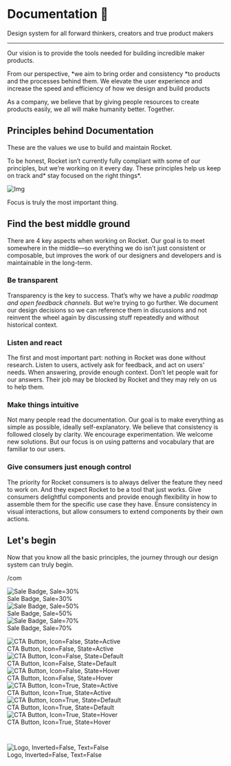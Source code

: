 
# Documentation 🚀

Design system for all forward thinkers, creators and true product makers

---

Our vision is to provide the tools needed for building incredible maker products.

From our perspective, *we aim to bring order and consistency *to products and the processes behind them. We elevate the user experience and increase the speed and efficiency of how we design and build products

As a company, we believe that by giving people resources to create products easily, we all will make humanity better. Together.

## Principles behind Documentation

These are the values we use to build and maintain Rocket.

To be honest, Rocket isn’t currently fully compliant with some of our principles, but we’re working on it every day. These principles help us keep on track and* stay focused on the right things*.

![Img](https://studio-assets.supernova.io/design-systems/14533/9289758a-6300-472a-bbc6-a57098081abf.jpeg?Expires=1990828800&Policy=eyJTdGF0ZW1lbnQiOlt7IlJlc291cmNlIjoiaHR0cHM6Ly9zdHVkaW8tYXNzZXRzLnN1cGVybm92YS5pby9kZXNpZ24tc3lzdGVtcy8xNDUzMy85Mjg5NzU4YS02MzAwLTQ3MmEtYmJjNi1hNTcwOTgwODFhYmYuanBlZyIsIkNvbmRpdGlvbiI6eyJEYXRlTGVzc1RoYW4iOnsiQVdTOkVwb2NoVGltZSI6MTk5MDgyODgwMH19fV19&Signature=E9DL6D-ZtS~4qaH18y5tnHC4gtpQUzZb85NmDFMuezn~MaWHPSumzBv6tXkxGqSgGyKh~9FaYnbfHkcJhU~4F~jdbuY70gbRxUpvnBtyCpz8o0mci-d2A9WoIZ3RGl11izD3c2WMfUaKhSaFlUw8cTGP-9vrqeUi58O2P4zYT9eAeyvOIFzQXgIgljhxiB9mIVU5a4j1vDL8ntJpagEZukKRskOgMrrB4LNQ-nRsvXFF7W5C5EkdoZPZf4jFxcQu2Yj6M9-bqNBXubYMsYYhEXqvqUOAnYVaE59E5PSSe43HKv2gp1ajSJ3ttHtTtCITO8Vyfh1FoTl03Z18ki8iZg__&Key-Pair-Id=APKAJGK34LCCAUR7N6LA)

Focus is truly the most important thing.

## Find the best middle ground

There are 4 key aspects when working on Rocket. Our goal is to meet somewhere in the middle—so everything we do isn’t just consistent or composable, but improves the work of our designers and developers and is maintainable in the long-term.

### Be transparent

Transparency is the key to success. That’s why we have a *public roadmap and open feedback channels*. But we’re trying to go further. We document our design decisions so we can reference them in discussions and not reinvent the wheel again by discussing stuff repeatedly and without historical context.

### Listen and react

The first and most important part: nothing in Rocket was done without research. Listen to users, actively ask for feedback, and act on users’ needs. When answering, provide enough context. Don’t let people wait for our answers. Their job may be blocked by Rocket and they may rely on us to help them.

### Make things intuitive

Not many people read the documentation. Our goal is to make everything as simple as possible, ideally self-explanatory. We believe that consistency is followed closely by clarity. We encourage experimentation. We welcome new solutions. But our focus is on using patterns and vocabulary that are familiar to our users.

### Give consumers just enough control

The priority for Rocket consumers is to always deliver the feature they need to work on. And they expect Rocket to be a tool that just works. Give consumers delightful components and provide enough flexibility in how to assemble them for the specific use case they have. Ensure consistency in visual interactions, but allow consumers to extend components by their own actions.

## Let's begin

Now that you know all the basic principles, the journey through our design system can truly begin.

/com

  
![Sale Badge, Sale=30%](https://studio-assets.supernova.io/design-systems/14533/562d517a-8a89-49f5-94e3-435fd7e64277.png?Expires=1990828800&Policy=eyJTdGF0ZW1lbnQiOlt7IlJlc291cmNlIjoiaHR0cHM6Ly9zdHVkaW8tYXNzZXRzLnN1cGVybm92YS5pby9kZXNpZ24tc3lzdGVtcy8xNDUzMy81NjJkNTE3YS04YTg5LTQ5ZjUtOTRlMy00MzVmZDdlNjQyNzcucG5nIiwiQ29uZGl0aW9uIjp7IkRhdGVMZXNzVGhhbiI6eyJBV1M6RXBvY2hUaW1lIjoxOTkwODI4ODAwfX19XX0_&Signature=C1jwxqhpJ8aPk2Uj1O5fJwhvwNwJQElnNeTIMUquAl-tudtnnAQ7Mo-mWJlexU~3H43fFgmQC9vyardb4rTP56~7UJxKrJQJhN69KAWxZzMFbw4vdwO5dWi9lZP~fFsw0dNFOwI6iEGqSZ0DbHhS3dKjNr9Y95RleHDuGd964ln4-rm6QyhhM3pvCnYjjIphXmMDc4Zcr4NPFCMKch5ruOcso6h3tLVIk0ncup6Ag734dVLPN3xBGczeRhhLPgJIf4pRLrxQPO1D3NqxLemgB77Z1XiUsNFv0UP8Kg3-Z8kHBEMf0V07W3anlATFaQFbDHRK0NaMd4paO7MNtPfeww__&Key-Pair-Id=APKAJGK34LCCAUR7N6LA)  
Sale Badge, Sale=30%  
![Sale Badge, Sale=50%](https://studio-assets.supernova.io/design-systems/14533/3553d41b-5256-420b-bc33-2c29adb74966.png?Expires=1990828800&Policy=eyJTdGF0ZW1lbnQiOlt7IlJlc291cmNlIjoiaHR0cHM6Ly9zdHVkaW8tYXNzZXRzLnN1cGVybm92YS5pby9kZXNpZ24tc3lzdGVtcy8xNDUzMy8zNTUzZDQxYi01MjU2LTQyMGItYmMzMy0yYzI5YWRiNzQ5NjYucG5nIiwiQ29uZGl0aW9uIjp7IkRhdGVMZXNzVGhhbiI6eyJBV1M6RXBvY2hUaW1lIjoxOTkwODI4ODAwfX19XX0_&Signature=cusRfGzCRIjLTOh~Mm91~RaH7Rskn5hvrVRdr2Lh4h2QWAAQ2JeSntZSnOXeeXKs~98Sk7Q8tTVu96I5wNdUlsIETtAsG0xBwOBD9q0mgab0tXxope~-SjdhHKbJuK8Fz4b~jmCYgAIui6YggU8-YCqkdcwupm8YLg1MyjlB5iMJU8iHuOqKC-FkcmK~5URDvlacrPiqi7OVKZGKqYmk7uDsaLwegur5ecbkRIjdQQZHCPCsrRSj3ouhyTUFIYKYWPNC9dnz8Bi7TV-uCZ18weSy~ZmyyKLb3un9JhayC8BhC77lg7j2FvT6bP-CyLo7MRwBY~urLatn3GkQPXVUwQ__&Key-Pair-Id=APKAJGK34LCCAUR7N6LA)  
Sale Badge, Sale=50%  
![Sale Badge, Sale=70%](https://studio-assets.supernova.io/design-systems/14533/99ea60b1-6fab-49ba-ac63-a58be02c9ff1.png?Expires=1990828800&Policy=eyJTdGF0ZW1lbnQiOlt7IlJlc291cmNlIjoiaHR0cHM6Ly9zdHVkaW8tYXNzZXRzLnN1cGVybm92YS5pby9kZXNpZ24tc3lzdGVtcy8xNDUzMy85OWVhNjBiMS02ZmFiLTQ5YmEtYWM2My1hNThiZTAyYzlmZjEucG5nIiwiQ29uZGl0aW9uIjp7IkRhdGVMZXNzVGhhbiI6eyJBV1M6RXBvY2hUaW1lIjoxOTkwODI4ODAwfX19XX0_&Signature=BF8Ke29BSTTDFKlrSj5yN88JBnEXhttpRoQE4aWyvMngW46X4ORrREcnaFhPmm84kiofIZZqzktgptwT~qqkLrYPJFkB67eGVnpMIZngDvVZW84PIGJbliEDp0qERokUMDrIpRteoRyCqWM6~MUzrCEnaySe78FJ3MGl6Le33h7XSLBrVsZ90Wm3tdBc7KOJlSEfFBxkZS4q-VoGMMsCkkXUtunaFVJ3QFbSIU130rS64roSoT6EOppGu988Lqb7WI2Netkwqj1ioKy9MRUAALTbvAvqjYnqeQWQ4G6lmiAenmBKGo~NJLg82ixo6SPRL0d-Jfd5FBUBhGsljE3s9A__&Key-Pair-Id=APKAJGK34LCCAUR7N6LA)  
Sale Badge, Sale=70%  


  
![CTA Button, Icon=False, State=Active](https://studio-assets.supernova.io/design-systems/14533/d6e4bb78-a703-4d5b-bcf6-967715f959a0.png?Expires=1990828800&Policy=eyJTdGF0ZW1lbnQiOlt7IlJlc291cmNlIjoiaHR0cHM6Ly9zdHVkaW8tYXNzZXRzLnN1cGVybm92YS5pby9kZXNpZ24tc3lzdGVtcy8xNDUzMy9kNmU0YmI3OC1hNzAzLTRkNWItYmNmNi05Njc3MTVmOTU5YTAucG5nIiwiQ29uZGl0aW9uIjp7IkRhdGVMZXNzVGhhbiI6eyJBV1M6RXBvY2hUaW1lIjoxOTkwODI4ODAwfX19XX0_&Signature=cR82aGh7mbjln9G~~M9Q6Hy2H-0bVr1hkvpb4fZhQaGzcJ-NqleRXE2uLdmtQoI3WxYce5AtfJtK2IGeTFf4SOVeztJU8~XGim81HhIu6obCM~MRGc6Tge3mRwTUSpupX6azNPvz0Ttvcr1IsUUZVOgxitghbMFHP-Gb94G49NGa-RUFnVzCV7lqyAZAEbTnqKI8jawbp~kK9o4nAX8TMwQfsmVENzFayu8pFaQRbU4DedhWc7XI7q3wyyaWaAgIi8phs60PkMj8zgTaCdHVWiIP41w98d11jvdwxNWVm07d1Pyd~c6HvfAolWjXrvUYMyR2ADFXcKaqe7l-zfbkqQ__&Key-Pair-Id=APKAJGK34LCCAUR7N6LA)  
CTA Button, Icon=False, State=Active  
![CTA Button, Icon=False, State=Default](https://studio-assets.supernova.io/design-systems/14533/00d3f381-14a4-479c-b243-e61b45558272.png?Expires=1990828800&Policy=eyJTdGF0ZW1lbnQiOlt7IlJlc291cmNlIjoiaHR0cHM6Ly9zdHVkaW8tYXNzZXRzLnN1cGVybm92YS5pby9kZXNpZ24tc3lzdGVtcy8xNDUzMy8wMGQzZjM4MS0xNGE0LTQ3OWMtYjI0My1lNjFiNDU1NTgyNzIucG5nIiwiQ29uZGl0aW9uIjp7IkRhdGVMZXNzVGhhbiI6eyJBV1M6RXBvY2hUaW1lIjoxOTkwODI4ODAwfX19XX0_&Signature=BwthVXhPfUC1JjfaiayD333Me7-DGW4E4dsF6yvqxCcfrFoLjP3xU77IkDhLWeCi~li5rk9LNr4wp-SyL0Bx3JyyCuCjNog7w7wglj3Kz~gEuPT4nAnRrLe3EmV-7Rx30ZFEffv83q4OKpxtWZPBRM0cWNc5zV53zfppT28ShDPYA-iS6l4ErTMOvNwgVNjD9SeHPwcnBN7GNt5JbtSimFy8xQZQY5O5oL7hfAPxplecKSYjbXN~~yaVWPZc21LR9MtoQb27bzJl85x8cm7NhBig1uCVencjkvs~HrO2SdWkTnAXPlr3im8mcH~zFeRvFP3ppI3HE-mUMjFBi7InGg__&Key-Pair-Id=APKAJGK34LCCAUR7N6LA)  
CTA Button, Icon=False, State=Default  
![CTA Button, Icon=False, State=Hover](https://studio-assets.supernova.io/design-systems/14533/4bdfbd25-883f-4409-b051-3ca020f95629.png?Expires=1990828800&Policy=eyJTdGF0ZW1lbnQiOlt7IlJlc291cmNlIjoiaHR0cHM6Ly9zdHVkaW8tYXNzZXRzLnN1cGVybm92YS5pby9kZXNpZ24tc3lzdGVtcy8xNDUzMy80YmRmYmQyNS04ODNmLTQ0MDktYjA1MS0zY2EwMjBmOTU2MjkucG5nIiwiQ29uZGl0aW9uIjp7IkRhdGVMZXNzVGhhbiI6eyJBV1M6RXBvY2hUaW1lIjoxOTkwODI4ODAwfX19XX0_&Signature=INVx07ldKOskp0CRLFpn6PwtGnthpcGzH-pWyG1pghCGyppmkNtgvjf6o3vLc-AGt7jwEtlNj892WEmBa7tti3lToJUiNvBMkJxRIn-k8oD5E8fJotrWvwl3x4pNvIjDoSwyUcP3Dl~HPvcaJ4QRYX1FJHHZel2W~L6o76DkTTj5NSLITu1~Szg6ZB~6BNGvuMPBV0YqB9nIRZ52CP9hbuPSfroow5aygjqvRQM7njyN4UK8XBbxRW3SmvNP7SFOoY50Sgq9qJorxk0FCkTt1M2D2hHQAOnpjhYaVnytNZXSjjHnK4ek8LgU7Yjm4J~js7q4MReQaYhwb1RCv8vRJQ__&Key-Pair-Id=APKAJGK34LCCAUR7N6LA)  
CTA Button, Icon=False, State=Hover  
![CTA Button, Icon=True, State=Active](https://studio-assets.supernova.io/design-systems/14533/de4e7737-995d-47aa-be06-9be897951222.png?Expires=1990828800&Policy=eyJTdGF0ZW1lbnQiOlt7IlJlc291cmNlIjoiaHR0cHM6Ly9zdHVkaW8tYXNzZXRzLnN1cGVybm92YS5pby9kZXNpZ24tc3lzdGVtcy8xNDUzMy9kZTRlNzczNy05OTVkLTQ3YWEtYmUwNi05YmU4OTc5NTEyMjIucG5nIiwiQ29uZGl0aW9uIjp7IkRhdGVMZXNzVGhhbiI6eyJBV1M6RXBvY2hUaW1lIjoxOTkwODI4ODAwfX19XX0_&Signature=BvLy0MZ~IMB7-OyVuoZhWvMHw6D5uCyvAkYBX~V9QtbvRA9rKdUuov6iCpETDmdwIoxCZ49-mcODlfsMzkazx9y3J-OcK95rGn00zJWS--svODXRB1qSdDdtr74owkC7YWw8NASBdOP4YCK1g5ork3Ln6ZiCRedo6SLCF3yxEHxoeucYX7zknlOAJB2OdFobQgxVPEY~PygDl2vi0jhONLOLgOGvFgsLHZ0otWH9vcQBB2aqgOO2c5j5~QmUjgl20WTIHuiuO~CC9N9pav3U-8zuEeDF~NxJJD3QpxH5UDwKFkvDYnK89eeNf6bZM-SgCflHSkQ6TBoruio0OLxmGg__&Key-Pair-Id=APKAJGK34LCCAUR7N6LA)  
CTA Button, Icon=True, State=Active  
![CTA Button, Icon=True, State=Default](https://studio-assets.supernova.io/design-systems/14533/d205efd5-be99-4fb7-9f0b-812739c898da.png?Expires=1990828800&Policy=eyJTdGF0ZW1lbnQiOlt7IlJlc291cmNlIjoiaHR0cHM6Ly9zdHVkaW8tYXNzZXRzLnN1cGVybm92YS5pby9kZXNpZ24tc3lzdGVtcy8xNDUzMy9kMjA1ZWZkNS1iZTk5LTRmYjctOWYwYi04MTI3MzljODk4ZGEucG5nIiwiQ29uZGl0aW9uIjp7IkRhdGVMZXNzVGhhbiI6eyJBV1M6RXBvY2hUaW1lIjoxOTkwODI4ODAwfX19XX0_&Signature=btCS1KWpwrU8Q5LLlhyQK7jl95nM-ff40Gx93cNKaL0rm~6kp205qcu9qaUmT1AdXehhPowxgIOWgFFC6cgkuj3VQOs-a5OAa2LXoaOpGFjmye74dnbANk5qmPJ1wPc5X8lrykNJ1c4er-nSTcVZBuW8jLH-876QiaiAtO~uUjipymhAY6vBt8aH8texXLhNp4zRuz5BQYgFDG1dsCUaFjwUzNT~cFbDIjcFfvcv9lVStFZONkXwLtJWQlgckYKwuQ0u6xqHsXsHi4NRGtjLkqnHpWl1LPTrcexUd-A~3OkoXQ4Nm6AzapvCo8c276duJzxecT4ihHqdecLNWCMSiA__&Key-Pair-Id=APKAJGK34LCCAUR7N6LA)  
CTA Button, Icon=True, State=Default  
![CTA Button, Icon=True, State=Hover](https://studio-assets.supernova.io/design-systems/14533/9b5355c6-8b1b-4a69-9f56-61eae5ae2d4d.png?Expires=1990828800&Policy=eyJTdGF0ZW1lbnQiOlt7IlJlc291cmNlIjoiaHR0cHM6Ly9zdHVkaW8tYXNzZXRzLnN1cGVybm92YS5pby9kZXNpZ24tc3lzdGVtcy8xNDUzMy85YjUzNTVjNi04YjFiLTRhNjktOWY1Ni02MWVhZTVhZTJkNGQucG5nIiwiQ29uZGl0aW9uIjp7IkRhdGVMZXNzVGhhbiI6eyJBV1M6RXBvY2hUaW1lIjoxOTkwODI4ODAwfX19XX0_&Signature=e2HAdBV3aXn5HOTdOBjLEkNjEsSFzOYbCVIUu3qzFSabbLffAEyS-gFSE72CT-A1Tn1DdcNJYyQhSRxyPIJvicpSIllvXH7BCHxd~zdfaA0pTkHIcSGc7PqkR~lzp9jaOeexwzlrE3eBzGGYxuoOk5BQfbkgQWR9fUgE2JN64dSJVKBeWW~ft55xV~Bl8sCPGSNKd07DvcelPLjJUSzJdwYDBPJo9SccuDsl1r9~MRvpMJL1BeSaRZmzkh3RGGcZuD0ed8FZwOfn-IKBgEJqWajoPrmeJZp4HjK3XPbML2ItKaIhKLkH8d6qPL1Ibbtk~Ohq~ZHB86Mg4wOfpkEIpg__&Key-Pair-Id=APKAJGK34LCCAUR7N6LA)  
CTA Button, Icon=True, State=Hover  


```javascript  
  
```

  
![Logo, Inverted=False, Text=False](https://studio-assets.supernova.io/design-systems/14533/d6171101-6a28-43a7-add8-eca6ba26fae9.png?Expires=1990828800&Policy=eyJTdGF0ZW1lbnQiOlt7IlJlc291cmNlIjoiaHR0cHM6Ly9zdHVkaW8tYXNzZXRzLnN1cGVybm92YS5pby9kZXNpZ24tc3lzdGVtcy8xNDUzMy9kNjE3MTEwMS02YTI4LTQzYTctYWRkOC1lY2E2YmEyNmZhZTkucG5nIiwiQ29uZGl0aW9uIjp7IkRhdGVMZXNzVGhhbiI6eyJBV1M6RXBvY2hUaW1lIjoxOTkwODI4ODAwfX19XX0_&Signature=RS5lX~7KY3gHOT6TlJn-xF6-cWBKjj2~6B3Q~HCSoRNjhaQcgG-3Lc98Z7GqRX0qVBI8xVHR8H9mcNcIZSoprNTgfVFdqI1Y3Jo~8f9k6g2QlsT73u-qPT7umZS8wl8B6p-XN1tLcrCVzSyYr0F2wzbS0AZz1i2dpCviAxROySEmLVV94Ff0VJbdWqlpC3R2y-JRwUih4Q-dCjCN0Islg-hcA99~n5OEyJfyw8EOXZ5JNyq56lCnvIXPBR3Uf5GL1orLcIcglNFjoyWW-WLxQ26Pq9OgwLU2TjxzOMNxtNPOYRw0LS-h0sXdafG7MXujqgyrmCGfScvEXOzGEkUhCA__&Key-Pair-Id=APKAJGK34LCCAUR7N6LA)  
Logo, Inverted=False, Text=False  


  
  
